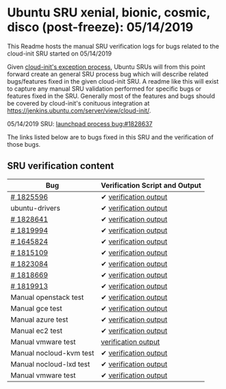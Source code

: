 Ubuntu SRU xenial, bionic, cosmic, disco (post-freeze): 05/14/2019
=====
This Readme hosts the manual SRU verification logs for bugs related to the cloud-init SRU started on 05/14/2019

Given [cloud-init's exception process](https://wiki.ubuntu.com/CloudinitUpdates), Ubuntu SRUs will from this point forward create an general SRU process bug which will describe related bugs/features fixed in the given cloud-init SRU. A readme like this will exist to capture any manual SRU validation performed for specific bugs or features fixed in the SRU. Generally most of the features and bugs should be covered by cloud-init's conituous integration at https://jenkins.ubuntu.com/server/view/cloud-init/.


05/14/2019 SRU: [launchpad process bug:#1828637](https://pad.lv/1828637)


The links listed below are to bugs fixed in this SRU and the verification of those bugs.

## SRU verification content
| Bug | Verification Script and Output |
| -------- |  -------- |
| [# 1825596](http://pad.lv/1825596) | ✔ [verification output](../manual/azure-sry-19.1.1.txt) |
| ubuntu-drivers | ✔ [verification output](../bugs/drivers.txt) |
| [# 1828641](http://pad.lv/1828641) | ✔ [verification output](../bugs/lp-1828641.txt) |
| [# 1819994](http://pad.lv/1819994) | ✔ [verification output](../bugs/lp-1819994.txt) |
| [# 1645824](http://pad.lv/1645824) | ✔ [verification output](../manual/azure-sru-19.1.1.txt) |
| [# 1815109](http://pad.lv/1815109) | ✔ [verification output](../manual/ec2-sru-19.1.1.txt) |
| [# 1823084](http://pad.lv/1823084) | ✔ [verification output](../manual/azure-sru-19.1.1.txt) |
| [# 1818669](http://pad.lv/1818669) | ✔ [verification output](../bugs/lp-1818669.txt) |
| [# 1819913](http://pad.lv/1819913) | ✔ [verification output](../manual/ec2-sru-19.1.1.txt) |
| Manual openstack test | ✔ [verification output](../manual/openstack-sru-19.1.1.txt) |
| Manual gce test | ✔ [verification output](../manual/gce-sru-19.1.1.txt) |
| Manual azure test | ✔ [verification output](../manual/azure-sru-19.1.1.txt) |
| Manual ec2 test | ✔ [verification output](../manual/ec2-sru-19.1.1.txt) |
| Manual vmware test | [verification output](../manual/vmware-sru-19.1.1.txt) |
| Manual nocloud-kvm test | ✔ [verification output](../manual/nocloud-kvm-sru-19.1.1.txt) |
| Manual nocloud-lxd test | ✔ [verification output](../manual/nocloud-lxd-sru-19.1.1.txt) |
| Manual vmware test | ✔ [verification output](../manual/vmware-sru-19.1.1.txt) |
